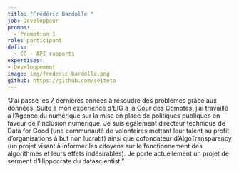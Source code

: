 ```yaml
---
title: "Frédéric Bardolle "
job: Développeur
promos:
  - Promotion 1
role: participant
defis:
  - CC - API rapports
expertises:
- Développement
image: img/frederic-bardolle.png
github: https://github.com/seiteta
---
```


“J’ai passé les 7 dernières années à résoudre des problèmes grâce aux données. Suite à mon expérience d’EIG à la Cour des Comptes, j’ai travaillé à l’Agence du numérique sur la mise en place de politiques publiques en faveur de l’inclusion numérique. Je suis également directeur technique de Data for Good (une communauté de volontaires mettant leur talent au profit d’organisations à but non lucratif) ainsi que cofondateur d’AlgoTransparency (un projet visant à informer les citoyens sur le fonctionnement des algorithmes et leurs effets indésirables). Je porte actuellement un projet de serment d’Hippocrate du datascientist.”
